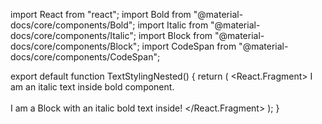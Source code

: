 import React from "react";
import Bold from "@material-docs/core/components/Bold";
import Italic from "@material-docs/core/components/Italic";
import Block from "@material-docs/core/components/Block";
import CodeSpan from "@material-docs/core/components/CodeSpan";

export default function TextStylingNested() {
    return (
        <React.Fragment>
            I <Bold> am an <Italic>italic text inside</Italic> bold component.</Bold><br/><br/>
            <Block>I am a <CodeSpan>Block</CodeSpan> with <Italic><Bold>an italic bold text</Bold> inside!</Italic></Block>
        </React.Fragment>
    );
}